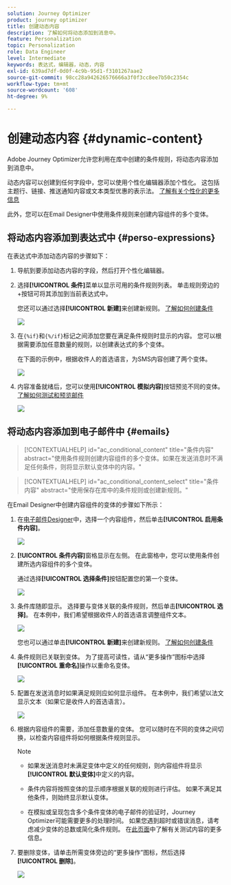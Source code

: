 ```yaml
---
solution: Journey Optimizer
product: journey optimizer
title: 创建动态内容
description: 了解如何将动态添加到消息中。
feature: Personalization
topic: Personalization
role: Data Engineer
level: Intermediate
keywords: 表达式，编辑器，动态，内容
exl-id: 639ad7df-0d0f-4c9b-95d1-f3101267aae2
source-git-commit: 98cc28a942626576666a3f0f3cc8ee7b50c2354c
workflow-type: tm+mt
source-wordcount: '608'
ht-degree: 9%

---
```


# 创建动态内容 {#dynamic-content}

Adobe Journey Optimizer允许您利用在库中创建的条件规则，将动态内容添加到消息中。

动态内容可以创建到任何字段中，您可以使用个性化编辑器添加个性化。 这包括主题行、链接、推送通知内容或文本类型优惠的表示法。 [了解有关个性化的更多信息](personalize.md)

此外，您可以在Email Designer中使用条件规则来创建内容组件的多个变体。

## 将动态内容添加到表达式中 {#perso-expressions}

在表达式中添加动态内容的步骤如下：

1. 导航到要添加动态内容的字段，然后打开个性化编辑器。

1. 选择&#x200B;**[!UICONTROL 条件]**&#x200B;菜单以显示可用的条件规则列表。 单击规则旁边的+按钮可将其添加到当前表达式中。

   您还可以通过选择&#x200B;**[!UICONTROL 新建]**&#x200B;来创建新规则。 [了解如何创建条件](create-conditions.md)

   ![](assets/conditions-expression.png)

1. 在`{%if}`和`{%/if}`标记之间添加您要在满足条件规则时显示的内容。 您可以根据需要添加任意数量的规则，以创建表达式的多个变体。

   在下面的示例中，根据收件人的首选语言，为SMS内容创建了两个变体。

   ![](assets/conditions-language-sample.png)

1. 内容准备就绪后，您可以使用&#x200B;**[!UICONTROL 模拟内容]**&#x200B;按钮预览不同的变体。 [了解如何测试和预览邮件](../content-management/preview-test.md)

   ![](assets/conditions-preview.png)

## 将动态内容添加到电子邮件中 {#emails}

>[!CONTEXTUALHELP]
>id="ac_conditional_content"
>title="条件内容"
>abstract="使用条件规则创建内容组件的多个变体。如果在发送消息时不满足任何条件，则将显示默认变体中的内容。"

>[!CONTEXTUALHELP]
>id="ac_conditional_content_select"
>title="条件内容"
>abstract="使用保存在库中的条件规则或创建新规则。"

在Email Designer中创建内容组件的变体的步骤如下所示：

1. 在[电子邮件Designer](../email/content-from-scratch.md)中，选择一个内容组件，然后单击&#x200B;**[!UICONTROL 启用条件内容]**。

   ![](assets/conditions-enable-conditional.png)

1. **[!UICONTROL 条件内容]**&#x200B;窗格显示在左侧。 在此窗格中，您可以使用条件创建所选内容组件的多个变体。

   通过选择&#x200B;**[!UICONTROL 选择条件]**&#x200B;按钮配置您的第一个变体。

   ![](assets/conditions-apply.png)

1. 条件库随即显示。 选择要与变体关联的条件规则，然后单击&#x200B;**[!UICONTROL 选择]**。 在本例中，我们希望根据收件人的首选语言调整组件文本。

   ![](assets/conditions-select.png)

   您也可以通过单击&#x200B;**[!UICONTROL 新建]**&#x200B;来创建新规则。 [了解如何创建条件](create-conditions.md)

1. 条件规则已关联到变体。 为了提高可读性，请从“更多操作”图标中选择&#x200B;**[!UICONTROL 重命名]**&#x200B;操作以重命名变体。

   ![](assets/conditions-rename.png)

1. 配置在发送消息时如果满足规则应如何显示组件。 在本例中，我们希望以法文显示文本（如果它是收件人的首选语言）。

   ![](assets/conditions-design.png)

1. 根据内容组件的需要，添加任意数量的变体。 您可以随时在不同的变体之间切换，以检查内容组件将如何根据条件规则显示。

   >[!NOTE]
   >
   >* 如果发送消息时未满足变体中定义的任何规则，则内容组件将显示&#x200B;**[!UICONTROL 默认变体]**&#x200B;中定义的内容。
   >
   >* 条件内容将按照变体的显示顺序根据关联的规则进行评估。 如果不满足其他条件，则始终显示默认变体。
   >
   >* 在模拟或呈现包含多个条件变体的电子邮件的验证时，Journey Optimizer可能需要更多的处理时间。 如果您遇到超时或错误消息，请考虑减少变体的总数或简化条件规则。 在[此页面](../content-management/preview-test.md)中了解有关测试内容的更多信息。


1. 要删除变体，请单击所需变体旁边的“更多操作”图标，然后选择&#x200B;**[!UICONTROL 删除]**。

   ![](assets/conditions-delete.png)
